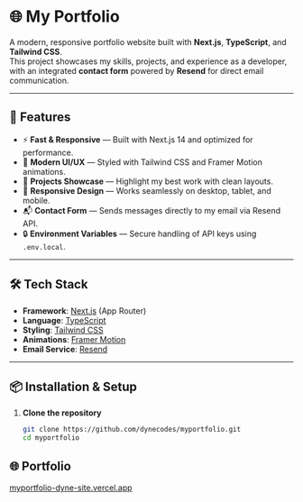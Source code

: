 # 🌐 My Portfolio  

A modern, responsive portfolio website built with **Next.js**, **TypeScript**, and **Tailwind CSS**.  
This project showcases my skills, projects, and experience as a developer, with an integrated **contact form** powered by **Resend** for direct email communication.  

---

## 🚀 Features  

- ⚡ **Fast & Responsive** — Built with Next.js 14 and optimized for performance.  
- 🎨 **Modern UI/UX** — Styled with Tailwind CSS and Framer Motion animations.  
- 📂 **Projects Showcase** — Highlight my best work with clean layouts.  
- 📱 **Responsive Design** — Works seamlessly on desktop, tablet, and mobile.  
- 📬 **Contact Form** — Sends messages directly to my email via Resend API.  
- 🔒 **Environment Variables** — Secure handling of API keys using `.env.local`.  

---

## 🛠️ Tech Stack  

- **Framework**: [Next.js](https://nextjs.org/) (App Router)  
- **Language**: [TypeScript](https://www.typescriptlang.org/)  
- **Styling**: [Tailwind CSS](https://tailwindcss.com/)  
- **Animations**: [Framer Motion](https://www.framer.com/motion/)  
- **Email Service**: [Resend](https://resend.com/)  

---

## 📦 Installation & Setup  

1. **Clone the repository**  
   ```bash
   git clone https://github.com/dynecodes/myportfolio.git
   cd myportfolio

## 🌐 Portfolio
[myportfolio-dyne-site.vercel.app](https://myportfolio-dyne-site.vercel.app)

